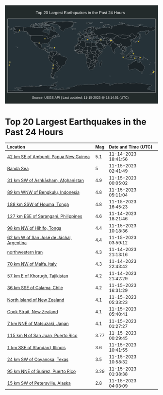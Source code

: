 ![Map](./map.png)

# Top 20 Largest Earthquakes in the Past 24 Hours

| Location | Mag | Date and Time (UTC) |
|:---|:---|:---|
| [42 km SE of Ambunti, Papua New Guinea](https://earthquake.usgs.gov/earthquakes/eventpage/us6000lnek) | 5.1 | 11-14-2023 18:41:56 |
| [Banda Sea](https://earthquake.usgs.gov/earthquakes/eventpage/us6000lngz) | 5 | 11-15-2023 02:41:49 |
| [31 km SW of Ashkāsham, Afghanistan](https://earthquake.usgs.gov/earthquakes/eventpage/us6000lngc) | 4.9 | 11-15-2023 00:05:02 |
| [89 km WNW of Bengkulu, Indonesia](https://earthquake.usgs.gov/earthquakes/eventpage/us6000lnhf) | 4.8 | 11-15-2023 05:11:04 |
| [188 km SSW of Houma, Tonga](https://earthquake.usgs.gov/earthquakes/eventpage/us6000lnje) | 4.8 | 11-15-2023 16:45:23 |
| [127 km ESE of Sarangani, Philippines](https://earthquake.usgs.gov/earthquakes/eventpage/us6000lnei) | 4.6 | 11-14-2023 18:21:46 |
| [98 km NW of Hihifo, Tonga](https://earthquake.usgs.gov/earthquakes/eventpage/us6000lnhx) | 4.4 | 11-15-2023 10:18:36 |
| [62 km W of San José de Jáchal, Argentina](https://earthquake.usgs.gov/earthquakes/eventpage/us6000lnh6) | 4.4 | 11-15-2023 03:59:12 |
| [northwestern Iran](https://earthquake.usgs.gov/earthquakes/eventpage/us6000lnfd) | 4.3 | 11-14-2023 21:13:16 |
| [70 km NW of Malfa, Italy](https://earthquake.usgs.gov/earthquakes/eventpage/us6000lnfx) | 4.3 | 11-14-2023 22:43:42 |
| [57 km E of Khorugh, Tajikistan](https://earthquake.usgs.gov/earthquakes/eventpage/us6000lnfp) | 4.2 | 11-14-2023 21:42:29 |
| [36 km SSE of Calama, Chile](https://earthquake.usgs.gov/earthquakes/eventpage/us6000lnjc) | 4.2 | 11-15-2023 16:31:29 |
| [North Island of New Zealand](https://earthquake.usgs.gov/earthquakes/eventpage/us6000lnhg) | 4.1 | 11-15-2023 05:33:23 |
| [Cook Strait, New Zealand](https://earthquake.usgs.gov/earthquakes/eventpage/us6000lnhh) | 4.1 | 11-15-2023 05:40:41 |
| [7 km NNE of Matsuzaki, Japan](https://earthquake.usgs.gov/earthquakes/eventpage/us6000lngn) | 4.1 | 11-15-2023 01:27:27 |
| [115 km N of San Juan, Puerto Rico](https://earthquake.usgs.gov/earthquakes/eventpage/pr2023319000) | 3.77 | 11-15-2023 00:29:45 |
| [1 km SSE of Standard, Illinois](https://earthquake.usgs.gov/earthquakes/eventpage/us6000lnhy) | 3.6 | 11-15-2023 10:41:55 |
| [24 km SW of Coyanosa, Texas](https://earthquake.usgs.gov/earthquakes/eventpage/tx2023wjvs) | 3.5 | 11-15-2023 10:58:32 |
| [95 km NNE of Suárez, Puerto Rico](https://earthquake.usgs.gov/earthquakes/eventpage/pr71431443) | 3.29 | 11-15-2023 01:38:38 |
| [15 km SW of Petersville, Alaska](https://earthquake.usgs.gov/earthquakes/eventpage/ak023enmu3sc) | 2.8 | 11-15-2023 04:03:09 |
